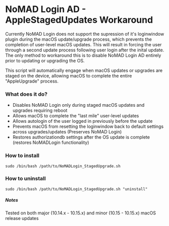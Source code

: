 # NoMAD Login AD - AppleStagedUpdates Workaround

Currently NoMAD Login does not support the supression of it's loginwindow plugin during the macOS update/upgrade process, which prevents the completion of user-level macOS updates. This will result in forcing the user through a second update process following user login after the inital update. The only method to workaround this is to disable NoMAD Login AD entirely prior to updating or upgrading the OS.

This script will automatically engage when macOS updates or upgrades are staged on the device, allowing macOS to complete the entire "AppleUpgrade" process.

### What does it do?
- Disables NoMAD Login only during staged macOS updates and upgrades requiring reboot
- Allows macOS to complete the "last mile" user-level updates
- Allows autologin of the user logged in previously before the update
- Prevents macOS from resetting the loginwindow back to default settings across upgrades/updates (Preserves NoMAD Login)
- Restores authorizationdb settings after the OS update is complete (restores NoMADLogin functionality)

### How to install

`sudo /bin/bash /path/to/NoMADLogin_StagedUpgrade.sh`

### How to uninstall

`sudo /bin/bash /path/to/NoMADLogin_StagedUpgrade.sh "uninstall"`

##### Notes
Tested on both major (10.14.x - 10.15.x) and minor (10.15 - 10.15.x) macOS release updates
